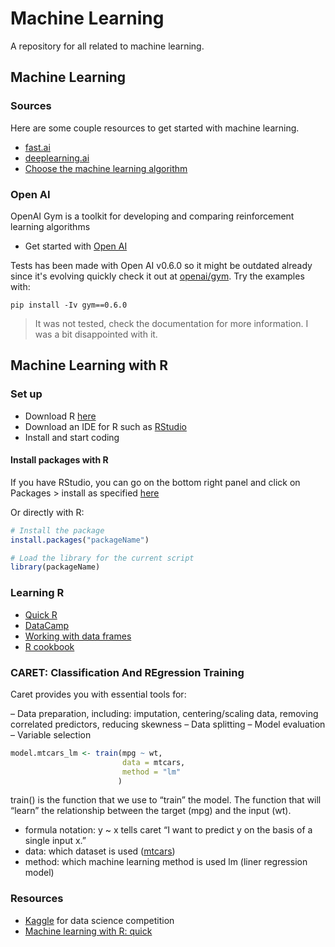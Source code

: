 # Machine Learning

A repository for all related to machine learning.

## Machine Learning 

### Sources

Here are some couple resources to get started with machine learning.

- [fast.ai](http://www.fast.ai/)
- [deeplearning.ai](https://www.deeplearning.ai/)
- [Choose the machine learning algorithm](https://blogs.sas.com/content/subconsciousmusings/2017/04/12/machine-learning-algorithm-use/?utm_source=linkedin&utm_medium=cpc&utm_campaign=analytics-global&utm_content=US_skills_audience-network)

### Open AI

OpenAI Gym is a toolkit for developing and comparing reinforcement learning algorithms

- Get started with [Open AI](https://gym.openai.com/docs)

Tests has been made with Open AI v0.6.0 so it might be outdated already since it's evolving quickly check it out at [openai/gym](https://github.com/openai/gym). Try the examples with:

```
pip install -Iv gym==0.6.0
```

> It was not tested, check the documentation for more information. I was a bit disappointed with it.

## Machine Learning with R

### Set up

- Download R [here](https://cran.rstudio.com/)
- Download an IDE for R such as [RStudio](https://www.rstudio.com/products/rstudio/download/)
- Install and start coding

#### Install packages with R

If you have RStudio, you can go on the bottom right panel and click on Packages > install as specified [here](http://derekogle.com/IFAR/supplements/installations/InstallPackagesRStudio.html)

Or directly with R:

```R
# Install the package
install.packages("packageName")

# Load the library for the current script
library(packageName)
```

### Learning R

- [Quick R](http://www.statmethods.net/index.html)
- [DataCamp](https://www.datacamp.com/courses/free-introduction-to-r)
- [Working with data frames](https://en.wikibooks.org/wiki/R_Programming/Working_with_data_frames)
- [R cookbook](http://www.cookbook-r.com/)

### CARET: Classification And REgression Training

Caret provides you with essential tools for:

– Data preparation, including: imputation, centering/scaling data, removing correlated predictors, reducing skewness
– Data splitting
– Model evaluation
– Variable selection


```R
model.mtcars_lm <- train(mpg ~ wt,
                         data = mtcars,
                         method = "lm"
                        )
```

train() is the function that we use to “train” the model. The function that will “learn” the relationship between the target (mpg) and the input (wt).

- formula notation: y ~ x tells caret “I want to predict y on the basis of a single input x.”
- data: which dataset  is used ([mtcars](https://stat.ethz.ch/R-manual/R-devel/library/datasets/html/mtcars.html))
- method: which machine learning method is used lm (liner regression model)



### Resources

- [Kaggle](https://www.kaggle.com/wiki/Tutorials) for data science competition
- [Machine learning with R: quick](http://sharpsightlabs.com/blog/quick-introduction-machine-learning-r-caret/)